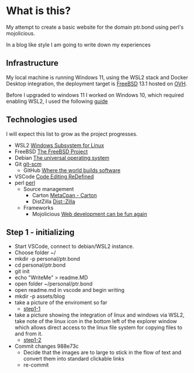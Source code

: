 # What is this?

My attempt to create a basic website for the domain ptr.bond using perl's 
mojolicious.

In a blog like style I am going to write down my experiences

## Infrastructure

My local machine is running Windows 11, using the WSL2 stack and Docker Desktop 
integration, the deployment target is [FreeBSD](https://www.freebsd.org) 13.1 
hosted on [OVH](https://ovh.co.uk).

Before I upgraded to windows 11 I worked on Windows 10, which required enabling
WSL2, I used the following 
[guide](https://www.windowscentral.com/how-install-wsl2-windows-10)

## Technologies used
I will expect this list to grow as the project progresses.

* WSL2 [Windows Subsystem for Linux](https://learn.microsoft.com/en-us/windows/wsl/)
* FreeBSD [The FreeBSD Project](https://www.freebsd.org)
* Debian [The universal operating system](https://www.debian.org)
* Git [git-scm](https://git-scm.com)
  * GitHub [Where the world builds software](https://github.com)
* VSCode [Code Editing ReDefined](https://code.visualstudio.com)
* perl [perl](https://www.perl.org)
  * Source management
    * Carton [MetaCpan - Carton](https://metacpan.org/pod/Carton)
    * DistZilla [Dist::Zilla](https://dzil.org)
  * Frameworks
    * Mojolicious [Web development can be fun again](https://mojolicious.org)

## Step 1 - initializing 

* Start VSCode, connect to debian/WSL2 instance.
* Choose folder ~/
* mkdir -p personal/ptr.bond
* cd personal/ptr.bond
* git init
* echo "WriteMe" > readme.MD
* open folder ~/personal/ptr.bond
* open readme.md in vscode and begin writing
* mkdir -p assets/blog
* take a picture of the enviroment so far 
  * [step1-1](assets/blog/step1-1.png "step1-1")
* take a picture showing the integration of linux and windows via WSL2, take note of the linux icon in the bottom left of the explorer window which allows direct access to the linux file system for copying files to and from it.
  * [step1-2](assets/blog/step1-2.png "step1-2")
* Commit changes 988e73c
  * Decide that the images are to large to stick in the flow of text and convert them into standard clickable links
  * re-commit 